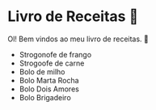 # Livro de Receitas :cookie:

Ol! Bem vindos ao meu livro de receitas. :cake:

-  Strogonofe de frango
- Strogoofe de carne
- Bolo de milho
- Bolo Marta Rocha
- Bolo Dois Amores
- Bolo Brigadeiro
